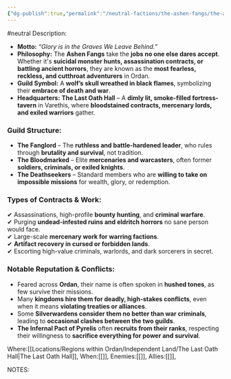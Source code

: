 ```yaml
---
{"dg-publish":true,"permalink":"/neutral-factions/the-ashen-fangs/the-ashen-fangs/"}
---
```


#neutral 
Description:
- **Motto:** _“Glory is in the Graves We Leave Behind.”_
- **Philosophy:** The **Ashen Fangs** take the **jobs no one else dares accept**. Whether it's **suicidal monster hunts, assassination contracts, or battling ancient horrors**, they are known as the **most fearless, reckless, and cutthroat adventurers** in Ordan.
- **Guild Symbol:** A **wolf’s skull wreathed in black flames**, symbolizing their **embrace of death and war**.
- **Headquarters:** **The Last Oath Hall** – A **dimly lit, smoke-filled fortress-tavern** in Varethis, where **bloodstained contracts, mercenary lords, and exiled warriors** gather.

### **Guild Structure:**

- **The Fanglord** – The **ruthless and battle-hardened leader**, who rules through **brutality and survival**, not tradition.
- **The Bloodmarked** – Elite **mercenaries and warcasters**, often former **soldiers, criminals, or exiled knights**.
- **The Deathseekers** – Standard members who are **willing to take on impossible missions** for wealth, glory, or redemption.

### **Types of Contracts & Work:**

✔ Assassinations, high-profile **bounty hunting**, and **criminal warfare**.  
✔ Purging **undead-infested ruins and eldritch horrors** no sane person would face.  
✔ Large-scale **mercenary work for warring factions**.  
✔ **Artifact recovery in cursed or forbidden lands**.  
✔ Escorting high-value criminals, warlords, and dark sorcerers in secret.

### **Notable Reputation & Conflicts:**

- Feared across **Ordan**, their name is often spoken in **hushed tones**, as few survive their missions.
- Many **kingdoms hire them for deadly, high-stakes conflicts**, even when it means **violating treaties or alliances**.
- Some **Silverwardens consider them no better than war criminals**, leading to **occasional clashes between the two guilds**.
- **The Infernal Pact of Pyrelis** often **recruits from their ranks**, respecting their willingness to **sacrifice everything for power and survival**.

Where:[[Locations/Regions within Ordan/Independent Land/The Last Oath Hall\|The Last Oath Hall]],
When:[[]],
Enemies:[[]],
Allies:[[]],


NOTES: